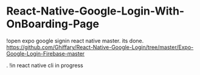 # React-Native-Google-Login-With-OnBoarding-Page


!open expo google signin react native master. its done. https://github.com/Ghiffary/React-Native-Google-Login/tree/master/Expo-Google-Login-Firebase-master 

.
!in react native cli in progress

